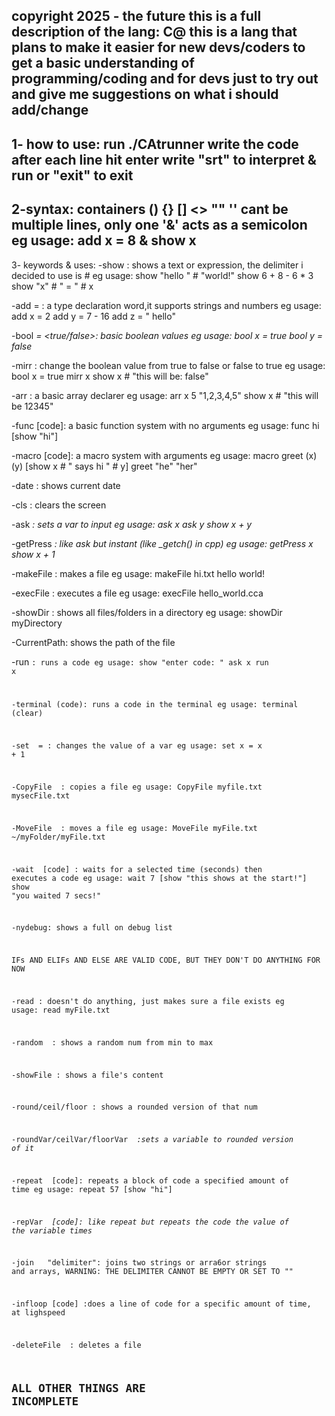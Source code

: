 copyright 2025 - the future
this is a full description of the lang: C@
this is a lang that plans to make it easier for new devs/coders to get a basic understanding of programming/coding and for devs just to try out and give me suggestions on what i should add/change
--------------------
1- how to use:
run ./CAtrunner
write the code
after each line hit enter
write "srt" to interpret & run
or "exit" to exit
--------------------
2-syntax:
containers () {} [] <> "" '' cant be multiple lines, only one
'&' acts as a semicolon 
eg usage:
add x = 8 & show x
---------------------
3- keywords & uses:
-show <text>: shows a text or expression, the delimiter i decided to use is #
  eg usage: 
show "hello " # "world!"
show 6 + 8 - 6 * 3
show "x" # " = " # x

-add <name> = <value>: a type declaration word,it supports strings and numbers 
  eg usage:
add x = 2
add y = 7 - 16
add z = " hello"

-bool <var> = <true/false>: basic boolean values
  eg usage:
bool x = true
bool y = false

-mirr <boolean>: change the boolean value from true to false or false to true
  eg usage:
bool x = true
mirr x
show x # "this will be: false"

-arr <name> <size> <array>: a basic array declarer
  eg usage:
arr x 5 "1,2,3,4,5"
show x # "this will be 12345"

-func <name> [code]: a basic function system with no arguments
  eg usage:
func hi [show "hi"]

-macro <name> <args> [code]: a macro system with arguments 
  eg usage:
macro greet (x) (y) [show x # " says hi " # y]
greet "he" "her"

-date : shows current date 

-cls : clears the screen 

-ask <var> : sets a var to input 
  eg usage:
ask x
ask y
show x + y

-getPress <var> : like ask but instant (like _getch() in cpp)
  eg usage:
getPress x
show x + 1

-makeFile <name> <content>: makes a file
  eg usage:
makeFile hi.txt hello world!

-execFile <name>: executes a file
  eg usage:
execFile hello_world.cca

-showDir <directory>: shows all files/folders in a directory
  eg usage:
showDir myDirectory

-CurrentPath: shows the path of the file

-run <code>: runs a code
  eg usage:
show "enter code: "
ask x
run x

-terminal (code): runs a code in the terminal
  eg usage:
terminal (clear)

-set <name> = <value>: changes the value of a var
  eg usage:
set x = x + 1

-CopyFile <file> <file>: copies a file
  eg usage:
CopyFile myfile.txt mysecFile.txt

-MoveFile <file> <file>: moves a file
  eg usage:
MoveFile myFile.txt ~/myFolder/myFile.txt

-wait <time> [code] : waits for a selected time (seconds) then executes a code
  eg usage:
wait 7 [show "this shows at the start!"]
show "you waited 7 secs!"

-nydebug: shows a full on debug list

IFs AND ELIFs AND ELSE ARE VALID CODE, BUT THEY DON'T DO ANYTHING FOR NOW

-read <file>: doesn't do anything, just makes sure a file exists 
  eg usage:
read myFile.txt

-random <min> <max>: shows a random num from min to max

-showFile <file>: shows a file's content

-round/ceil/floor <num>: shows a rounded version of that num

-roundVar/ceilVar/floorVar <var> :sets a variable to rounded version of it

-repeat <count> [code]: repeats a block of code a specified amount of time
  eg usage:
repeat 57 [show "hi"]

-repVar <var> [code]: like repeat but repeats the code the value of the variable times

-join <var1> <var2> "delimiter": joins two strings or arra6or strings and arrays, 
WARNING: THE DELIMITER CANNOT BE EMPTY OR SET TO ""

-infloop [code] :does a line of code for a specific amount of time, at lighspeed

-deleteFile <file> : deletes a file

ALL OTHER THINGS ARE INCOMPLETE
-------------------------------
